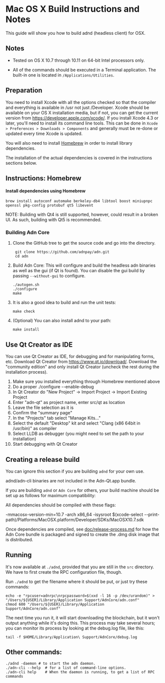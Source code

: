 Mac OS X Build Instructions and Notes
====================================
This guide will show you how to build adnd (headless client) for OSX.

Notes
-----

* Tested on OS X 10.7 through 10.11 on 64-bit Intel processors only.

* All of the commands should be executed in a Terminal application. The
built-in one is located in `/Applications/Utilities`.

Preparation
-----------

You need to install Xcode with all the options checked so that the compiler
and everything is available in /usr not just /Developer. Xcode should be
available on your OS X installation media, but if not, you can get the
current version from https://developer.apple.com/xcode/. If you install
Xcode 4.3 or later, you'll need to install its command line tools. This can
be done in `Xcode > Preferences > Downloads > Components` and generally must
be re-done or updated every time Xcode is updated.

You will also need to install [Homebrew](http://brew.sh) in order to install library
dependencies.

The installation of the actual dependencies is covered in the instructions
sections below.

Instructions: Homebrew
----------------------

#### Install dependencies using Homebrew

    brew install autoconf automake berkeley-db4 libtool boost miniupnpc openssl pkg-config protobuf qt5 libevent

NOTE: Building with Qt4 is still supported, however, could result in a broken UI. As such, building with Qt5 is recommended.

### Building Adn Core

1. Clone the GitHub tree to get the source code and go into the directory.

        git clone https://github.com/adnpay/adn.git
        cd adn

2.  Build Adn Core:
    This will configure and build the headless adn binaries as well as the gui (if Qt is found).
    You can disable the gui build by passing `--without-gui` to configure.

        ./autogen.sh
        ./configure
        make

3.  It is also a good idea to build and run the unit tests:

        make check

4.  (Optional) You can also install adnd to your path:

        make install

Use Qt Creator as IDE
------------------------
You can use Qt Creator as IDE, for debugging and for manipulating forms, etc.
Download Qt Creator from https://www.qt.io/download/. Download the "community edition" and only install Qt Creator (uncheck the rest during the installation process).

1. Make sure you installed everything through Homebrew mentioned above
2. Do a proper ./configure --enable-debug
3. In Qt Creator do "New Project" -> Import Project -> Import Existing Project
4. Enter "adn-qt" as project name, enter src/qt as location
5. Leave the file selection as it is
6. Confirm the "summary page"
7. In the "Projects" tab select "Manage Kits..."
8. Select the default "Desktop" kit and select "Clang (x86 64bit in /usr/bin)" as compiler
9. Select LLDB as debugger (you might need to set the path to your installation)
10. Start debugging with Qt Creator

Creating a release build
------------------------
You can ignore this section if you are building `adnd` for your own use.

adnd/adn-cli binaries are not included in the Adn-Qt.app bundle.

If you are building `adnd` or `Adn Core` for others, your build machine should be set up
as follows for maximum compatibility:

All dependencies should be compiled with these flags:

 -mmacosx-version-min=10.7
 -arch x86_64
 -isysroot $(xcode-select --print-path)/Platforms/MacOSX.platform/Developer/SDKs/MacOSX10.7.sdk

Once dependencies are compiled, see [doc/release-process.md](release-process.md) for how the Adn Core
bundle is packaged and signed to create the .dmg disk image that is distributed.

Running
-------

It's now available at `./adnd`, provided that you are still in the `src`
directory. We have to first create the RPC configuration file, though.

Run `./adnd` to get the filename where it should be put, or just try these
commands:

    echo -e "rpcuser=adnrpc\nrpcpassword=$(xxd -l 16 -p /dev/urandom)" > "/Users/${USER}/Library/Application Support/AdnCore/adn.conf"
    chmod 600 "/Users/${USER}/Library/Application Support/AdnCore/adn.conf"

The next time you run it, it will start downloading the blockchain, but it won't
output anything while it's doing this. This process may take several hours;
you can monitor its process by looking at the debug.log file, like this:

    tail -f $HOME/Library/Application\ Support/AdnCore/debug.log

Other commands:
-------

    ./adnd -daemon # to start the adn daemon.
    ./adn-cli --help  # for a list of command-line options.
    ./adn-cli help    # When the daemon is running, to get a list of RPC commands
